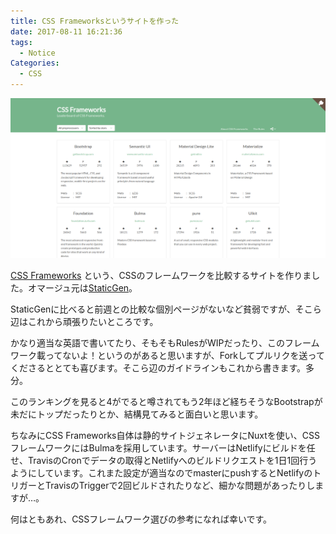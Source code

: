 ```yaml
---
title: CSS Frameworksというサイトを作った
date: 2017-08-11 16:21:36
tags:
  - Notice
Categories:
  - CSS
---
```


![CSS Frameworks](./css-frameworks.png)

[CSS Frameworks](https://css-frameworks.unsweets.net)
という、CSSのフレームワークを比較するサイトを作りました。オマージュ元は[StaticGen](https://www.staticgen.com)。

<!-- more -->

StaticGenに比べると前週との比較な個別ページがないなど貧弱ですが、そこら辺はこれから頑張りたいところです。

かなり適当な英語で書いてたり、そもそもRulesがWIPだったり、このフレームワーク載ってないよ！というのがあると思いますが、Forkしてプルリクを送ってくださるととても喜びます。そこら辺のガイドラインもこれから書きます。多分。

このランキングを見ると4がでると噂されてもう2年ほど経ちそうなBootstrapが未だにトップだったりとか、結構見てみると面白いと思います。

ちなみにCSS Frameworks自体は静的サイトジェネレータにNuxtを使い、CSSフレームワークにはBulmaを採用しています。サーバーはNetlifyにビルドを任せ、TravisのCronでデータの取得とNetlifyへのビルドリクエストを1日1回行うようにしています。これまた設定が適当なのでmasterにpushするとNetlifyのトリガーとTravisのTriggerで2回ビルドされたりなど、細かな問題があったりしますが…。

何はともあれ、CSSフレームワーク選びの参考になれば幸いです。
